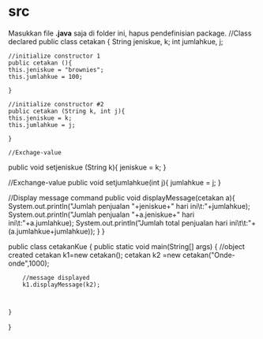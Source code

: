 src
===  
Masukkan file **.java** saja di folder ini, hapus pendefinisian package.
//Class declared
public class cetakan {
    String jeniskue, k;
    int jumlahkue, j;
    
    //initialize constructor 1
    public cetakan (){
    this.jeniskue = "brownies";
    this.jumlahkue = 100;
    
    }
    
    //initialize constructor #2
    public cetakan (String k, int j){
    this.jeniskue = k;
    this.jumlahkue = j;
    
    }
    
    //Exchage-value
   public void setjeniskue (String k){
   jeniskue = k;
   }         
    
   //Exchange-value
   public void setjumlahkue(int j){
   jumlahkue = j;
   }
   
   //Display message command
   public void displayMessage(cetakan a){
       System.out.println("Jumlah penjualan "+jeniskue+" hari ini\t:"+jumlahkue);
       System.out.println("Jumlah penjualan "+a.jeniskue+" hari ini\t:"+a.jumlahkue);
       System.out.println("Jumlah total penjualan hari ini\t\t:"+(a.jumlahkue+jumlahkue));
   }
}


public class cetakanKue {
    public static void main(String[] args) {
        //object created
        cetakan k1=new cetakan();
        cetakan k2 =new cetakan("Onde-onde",1000);
        
        //message displayed
        k1.displayMessage(k2);
        
        
        
    }
    
}
